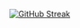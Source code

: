 [![GitHub Streak](https://streak-stats.demolab.com?user=prakhar-sa&theme=radical&hide_border=true)](https://git.io/streak-stats)
